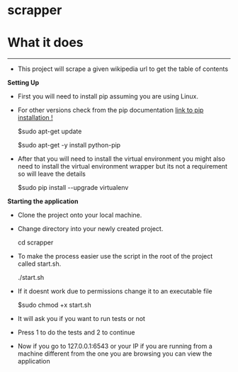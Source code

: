 scrapper
========

# What it does
---------------
- This project will scrape a given wikipedia url to get the table of contents

**Setting Up**

- First you will need to install pip assuming you are using Linux.

- For other versions check from the pip documentation [link to pip installation   !](https://pip.pypa.io/en/stable/)

   $sudo apt-get update

   $sudo apt-get -y install python-pip

- After that you will need to install the virtual environment you might also need to install the virtual
environment wrapper but its not a requirement so will leave the details

   $sudo pip install --upgrade virtualenv

**Starting the application**

- Clone the project onto your local machine.

- Change directory into your newly created project.

    cd scrapper

- To make the process easier use the script in the root of the project called start.sh.

    ./start.sh

- If it doesnt work due to permissions change it to an executable file

    $sudo chmod +x start.sh

- It will ask you if you want to run tests or not

- Press 1 to do the tests and 2 to continue

- Now if you go to 127.0.0.1:6543 or your IP if you are running from a machine different from the one you are browsing
 you can view the application